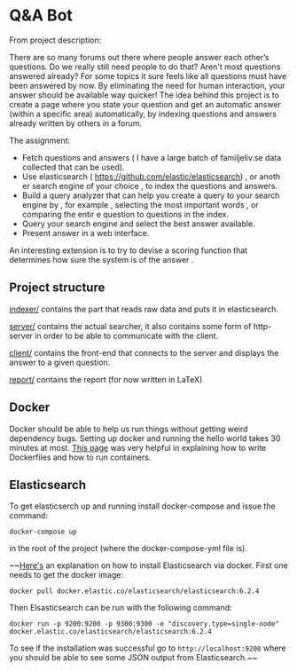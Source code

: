 # Q&A Bot
From project description:

There are so many forums out there where people answer each other’s questions.
Do we really still need people to do that? Aren't most questions answered
already? For some topics it sure feels like all questions must have been
answered by now. By eliminating the need for human interaction, your answer
should be available way quicker!  The idea behind this project is to create a
page where you state your question and get an automatic answer (within a
specific area) automatically, by indexing questions and answers already written
by others in a forum.

The assignment:
* Fetch questions and answers ( I have a large batch of familjeliv.se data
  collected that can be used).
* Use elasticsearch ( https://github.com/elastic/elasticsearch) , or anoth er
  search engine of your choice , to index the questions and answers.
* Build a query analyzer that can help you create a query to your search engine
  by , for example , selecting the most important words , or comparing the entir
  e question to questions in the index.
* Query your search engine and select the best answer available.
* Present answer in a web interface.

An interesting extension is to try to devise a scoring function that determines
how sure the system is of the answer .

## Project structure
[indexer/](indexer/) contains the part that reads raw data and puts it in
elasticsearch.

[server/](server/) contains the actual searcher, it also contains
some form of http-server in order to be able to communicate with the client.

[client/](client/) contains the front-end that connects to the server and
displays the answer to a given question.

[report/](report/) contains the report (for now written in LaTeX)

## Docker
Docker should be able to help us run things without getting weird dependency
bugs. Setting up docker and running the hello world takes 30 minutes at most.
[This page](https://docs.docker.com/get-started/part2/) was very helpful in
explaining how to write Dockerfiles and how to run containers.

## Elasticsearch
To get elasticserch up and running install docker-compose and issue the command:
```
docker-compose up
```
in the root of the project (where the docker-compose-yml file is).


~~[Here's](https://www.elastic.co/guide/en/elasticsearch/reference/current/docker.html) an explanation on how to install Elasticsearch via docker.
First one needs to get the docker image:
```
docker pull docker.elastic.co/elasticsearch/elasticsearch:6.2.4
```
Then Elsasticsearch can be run with the following command:
```
docker run -p 9200:9200 -p 9300:9300 -e "discovery.type=single-node" docker.elastic.co/elasticsearch/elasticsearch:6.2.4
```
To see if the installation was successful go to `http://localhost:9200` where you should be able to see some JSON output from Elasticsearch.~~
